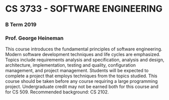 # CS 3733 - SOFTWARE ENGINEERING
### B Term 2019
### Prof. George Heineman

This course introduces the fundamental principles of software engineering. Modern software development techniques and life cycles are emphasized. Topics include requirements analysis and specification, analysis and design, architecture, implementation, testing and quality, configuration management, and project management. Students will be expected to complete a project that employs techniques from the topics studied. This course should be taken before any course requiring a large programming project. Undergraduate credit may not be earned both for this course and for CS 509. Recommended background: CS 2102.
